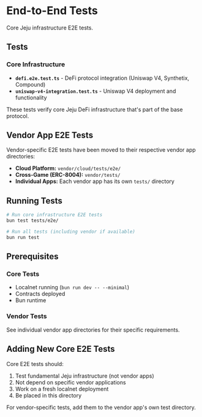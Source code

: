 # End-to-End Tests

Core Jeju infrastructure E2E tests.

## Tests

### Core Infrastructure

- **`defi.e2e.test.ts`** - DeFi protocol integration (Uniswap V4, Synthetix, Compound)
- **`uniswap-v4-integration.test.ts`** - Uniswap V4 deployment and functionality

These tests verify core Jeju DeFi infrastructure that's part of the base protocol.

## Vendor App E2E Tests

Vendor-specific E2E tests have been moved to their respective vendor app directories:

- **Cloud Platform:** `vendor/cloud/tests/e2e/`
- **Cross-Game (ERC-8004):** `vendor/tests/`
- **Individual Apps:** Each vendor app has its own `tests/` directory

## Running Tests

```bash
# Run core infrastructure E2E tests
bun test tests/e2e/

# Run all tests (including vendor if available)
bun run test
```

## Prerequisites

### Core Tests
- Localnet running (`bun run dev -- --minimal`)
- Contracts deployed
- Bun runtime

### Vendor Tests
See individual vendor app directories for their specific requirements.

## Adding New Core E2E Tests

Core E2E tests should:
1. Test fundamental Jeju infrastructure (not vendor apps)
2. Not depend on specific vendor applications
3. Work on a fresh localnet deployment
4. Be placed in this directory

For vendor-specific tests, add them to the vendor app's own test directory.

